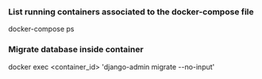 ### List running containers associated to the docker-compose file
docker-compose ps

### Migrate database inside container
docker exec <container_id> 'django-admin migrate --no-input'